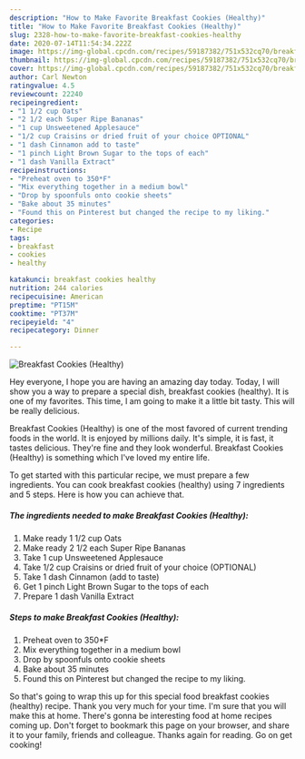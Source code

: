```yaml
---
description: "How to Make Favorite Breakfast Cookies (Healthy)"
title: "How to Make Favorite Breakfast Cookies (Healthy)"
slug: 2328-how-to-make-favorite-breakfast-cookies-healthy
date: 2020-07-14T11:54:34.222Z
image: https://img-global.cpcdn.com/recipes/59187382/751x532cq70/breakfast-cookies-healthy-recipe-main-photo.jpg
thumbnail: https://img-global.cpcdn.com/recipes/59187382/751x532cq70/breakfast-cookies-healthy-recipe-main-photo.jpg
cover: https://img-global.cpcdn.com/recipes/59187382/751x532cq70/breakfast-cookies-healthy-recipe-main-photo.jpg
author: Carl Newton
ratingvalue: 4.5
reviewcount: 22240
recipeingredient:
- "1 1/2 cup Oats"
- "2 1/2 each Super Ripe Bananas"
- "1 cup Unsweetened Applesauce"
- "1/2 cup Craisins or dried fruit of your choice OPTIONAL"
- "1 dash Cinnamon add to taste"
- "1 pinch Light Brown Sugar to the tops of each"
- "1 dash Vanilla Extract"
recipeinstructions:
- "Preheat oven to 350*F"
- "Mix everything together in a medium bowl"
- "Drop by spoonfuls onto cookie sheets"
- "Bake about 35 minutes"
- "Found this on Pinterest but changed the recipe to my liking."
categories:
- Recipe
tags:
- breakfast
- cookies
- healthy

katakunci: breakfast cookies healthy 
nutrition: 244 calories
recipecuisine: American
preptime: "PT15M"
cooktime: "PT37M"
recipeyield: "4"
recipecategory: Dinner

---
```



![Breakfast Cookies (Healthy)](https://img-global.cpcdn.com/recipes/59187382/751x532cq70/breakfast-cookies-healthy-recipe-main-photo.jpg)

Hey everyone, I hope you are having an amazing day today. Today, I will show you a way to prepare a special dish, breakfast cookies (healthy). It is one of my favorites. This time, I am going to make it a little bit tasty. This will be really delicious.



Breakfast Cookies (Healthy) is one of the most favored of current trending foods in the world. It is enjoyed by millions daily. It's simple, it is fast, it tastes delicious. They're fine and they look wonderful. Breakfast Cookies (Healthy) is something which I've loved my entire life.


To get started with this particular recipe, we must prepare a few ingredients. You can cook breakfast cookies (healthy) using 7 ingredients and 5 steps. Here is how you can achieve that.

<!--inarticleads1-->

##### The ingredients needed to make Breakfast Cookies (Healthy):

1. Make ready 1 1/2 cup Oats
1. Make ready 2 1/2 each Super Ripe Bananas
1. Take 1 cup Unsweetened Applesauce
1. Take 1/2 cup Craisins or dried fruit of your choice (OPTIONAL)
1. Take 1 dash Cinnamon (add to taste)
1. Get 1 pinch Light Brown Sugar to the tops of each
1. Prepare 1 dash Vanilla Extract




<!--inarticleads2-->

##### Steps to make Breakfast Cookies (Healthy):

1. Preheat oven to 350*F
1. Mix everything together in a medium bowl
1. Drop by spoonfuls onto cookie sheets
1. Bake about 35 minutes
1. Found this on Pinterest but changed the recipe to my liking.




So that's going to wrap this up for this special food breakfast cookies (healthy) recipe. Thank you very much for your time. I'm sure that you will make this at home. There's gonna be interesting food at home recipes coming up. Don't forget to bookmark this page on your browser, and share it to your family, friends and colleague. Thanks again for reading. Go on get cooking!
